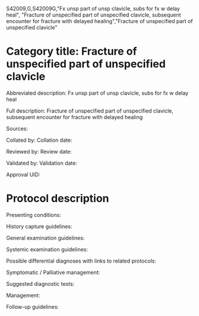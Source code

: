 S42009,G,S42009G,"Fx unsp part of unsp clavicle, subs for fx w delay heal", "Fracture of unspecified part of unspecified clavicle, subsequent encounter for fracture with delayed healing","Fracture of unspecified part of unspecified clavicle"
# Category title: Fracture of unspecified part of unspecified clavicle

Abbreviated description: Fx unsp part of unsp clavicle, subs for fx w delay heal

Full description: Fracture of unspecified part of unspecified clavicle, subsequent encounter for fracture with delayed healing

Sources:

Collated by:
Collation date:

Reviewed by:
Review date:

Validated by:
Validation date:

Approval UID:

# Protocol description

Presenting conditions:

History capture guidelines:

General examination guidelines:

Systemic examination guidelines:

Possible differential diagnoses with links to related protocols:

Symptomatic / Palliative management:

Suggested diagnostic tests:

Management:

Follow-up guidelines:
